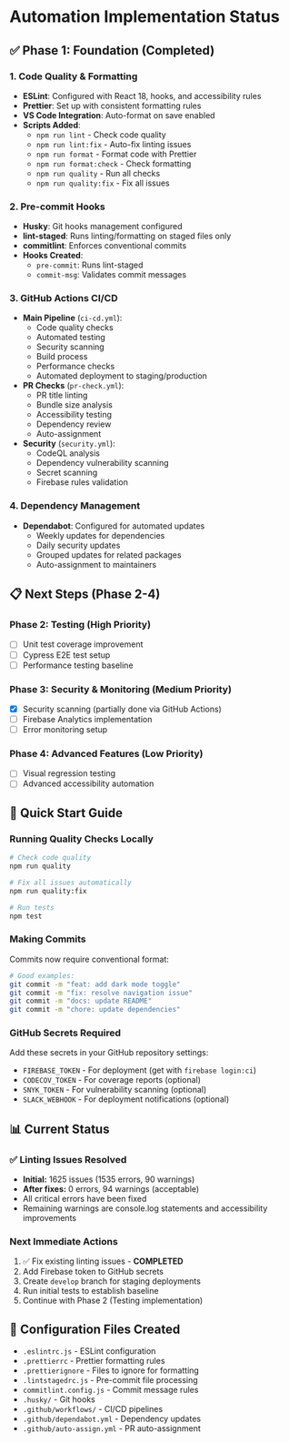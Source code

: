 # Automation Implementation Status

## ✅ Phase 1: Foundation (Completed)

### 1. Code Quality & Formatting

- **ESLint**: Configured with React 18, hooks, and accessibility rules
- **Prettier**: Set up with consistent formatting rules
- **VS Code Integration**: Auto-format on save enabled
- **Scripts Added**:
  - `npm run lint` - Check code quality
  - `npm run lint:fix` - Auto-fix linting issues
  - `npm run format` - Format code with Prettier
  - `npm run format:check` - Check formatting
  - `npm run quality` - Run all checks
  - `npm run quality:fix` - Fix all issues

### 2. Pre-commit Hooks

- **Husky**: Git hooks management configured
- **lint-staged**: Runs linting/formatting on staged files only
- **commitlint**: Enforces conventional commits
- **Hooks Created**:
  - `pre-commit`: Runs lint-staged
  - `commit-msg`: Validates commit messages

### 3. GitHub Actions CI/CD

- **Main Pipeline** (`ci-cd.yml`):
  - Code quality checks
  - Automated testing
  - Security scanning
  - Build process
  - Performance checks
  - Automated deployment to staging/production
- **PR Checks** (`pr-check.yml`):
  - PR title linting
  - Bundle size analysis
  - Accessibility testing
  - Dependency review
  - Auto-assignment
- **Security** (`security.yml`):
  - CodeQL analysis
  - Dependency vulnerability scanning
  - Secret scanning
  - Firebase rules validation

### 4. Dependency Management

- **Dependabot**: Configured for automated updates
  - Weekly updates for dependencies
  - Daily security updates
  - Grouped updates for related packages
  - Auto-assignment to maintainers

## 📋 Next Steps (Phase 2-4)

### Phase 2: Testing (High Priority)

- [ ] Unit test coverage improvement
- [ ] Cypress E2E test setup
- [ ] Performance testing baseline

### Phase 3: Security & Monitoring (Medium Priority)

- [x] Security scanning (partially done via GitHub Actions)
- [ ] Firebase Analytics implementation
- [ ] Error monitoring setup

### Phase 4: Advanced Features (Low Priority)

- [ ] Visual regression testing
- [ ] Advanced accessibility automation

## 🚀 Quick Start Guide

### Running Quality Checks Locally

```bash
# Check code quality
npm run quality

# Fix all issues automatically
npm run quality:fix

# Run tests
npm test
```

### Making Commits

Commits now require conventional format:

```bash
# Good examples:
git commit -m "feat: add dark mode toggle"
git commit -m "fix: resolve navigation issue"
git commit -m "docs: update README"
git commit -m "chore: update dependencies"
```

### GitHub Secrets Required

Add these secrets in your GitHub repository settings:

- `FIREBASE_TOKEN` - For deployment (get with `firebase login:ci`)
- `CODECOV_TOKEN` - For coverage reports (optional)
- `SNYK_TOKEN` - For vulnerability scanning (optional)
- `SLACK_WEBHOOK` - For deployment notifications (optional)

## 📊 Current Status

### ✅ Linting Issues Resolved

- **Initial:** 1625 issues (1535 errors, 90 warnings)
- **After fixes:** 0 errors, 94 warnings (acceptable)
- All critical errors have been fixed
- Remaining warnings are console.log statements and accessibility improvements

### Next Immediate Actions

1. ✅ Fix existing linting issues - **COMPLETED**
2. Add Firebase token to GitHub secrets
3. Create `develop` branch for staging deployments
4. Run initial tests to establish baseline
5. Continue with Phase 2 (Testing implementation)

## 🔧 Configuration Files Created

- `.eslintrc.js` - ESLint configuration
- `.prettierrc` - Prettier formatting rules
- `.prettierignore` - Files to ignore for formatting
- `.lintstagedrc.js` - Pre-commit file processing
- `commitlint.config.js` - Commit message rules
- `.husky/` - Git hooks
- `.github/workflows/` - CI/CD pipelines
- `.github/dependabot.yml` - Dependency updates
- `.github/auto-assign.yml` - PR auto-assignment
